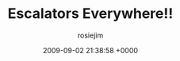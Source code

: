 ---
blog: travel
date: 2009-09-02 21:38:58 +0000
title: "Escalators Everywhere!!"
author: rosiejim
permalink: /china-2009/hong-kong/escalators-everywhere.markd/
---